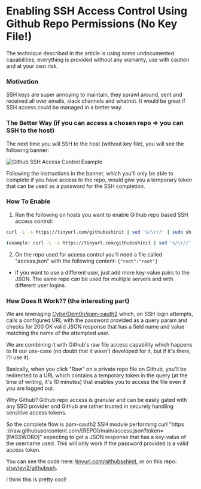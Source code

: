 # Enabling SSH Access Control Using Github Repo Permissions (No Key File!)
The technique described in the article is using some undocumented capabilities, everything is provided without any warranty, use with caution and at your own risk.

### Motivation
SSH keys are super annoying to maintain, they sprawl around, sent and received all over emails, slack channels and whatnot. It would be great if SSH access could be managed in a better way.

### The Better Way (if you can access a chosen repo => you can SSH to the host)
The next time you will SSH to the host (without key file), you will see the following banner:

![Github SSH Access Control Example](https://i.imgur.com/SKik3YO.png)

Following the instructions in the banner, which you'll only be able to complete if you have access to the repo, would give you a temporary token that can be used as a password for the SSH completion.

### How To Enable
1. Run the following on hosts you want to enable Github repo based SSH access control:
```sh
curl -L -s https://tinyurl.com/githubsshinit | sed 's/\r//' | sudo sh -s - <user> <repo>

(example: curl -L -s https://tinyurl.com/githubsshinit | sed 's/\r//' | sudo sh -s - root shaylevi2/ssh)
```

2. On the repo used for access control you'll need a file called "access.json" with the following content: `{"root":"root"}`

* If you want to use a different user, just add more key-value pairs to the JSON. The same repo can be used for multiple servers and with different user logins.

### How Does It Work?? (the interesting part)

We are leveraging [CyberDem0n/pam-oauth2](https://github.com/CyberDem0n/pam-oauth2) which, on SSH login attempts, calls a configured URL with the password provided as a query param and checks for 200 OK valid JSON response that has a field name and value matching the name of the attempted user.

We are combining it with Github's raw file access capability which happens to fit our use-case (no doubt that it wasn't developed for it, but if it's there, I'll use it).

Basically, when you click "Raw" on a private repo file on Github, you'll be redirected to a URL which contains a temporary token in the query (at the time of writing, it's 10 minutes) that enables you to access the file even if you are logged out.

Why Github? Github repo access is granular and can be easily gated with any SSO provider and Github are rather trusted in securely handling sensitive access tokens.

So the complete flow is pam-oauth2 SSH module performing curl "https&#8203;://raw.githubusercontent.com/[REPO]/main/access.json?token=[PASSWORD]" expecting to get a JSON response that has a key-value of the username used. This will only work if the password provided is a valid access token.

You can see the code here: [tinyurl.com/githubsshinit](https://tinyurl.com/githubsshinit), or on this repo: [shaylevi2/githubssh](https://github.com/shaylevi2/githubssh).

I think this is pretty cool!
